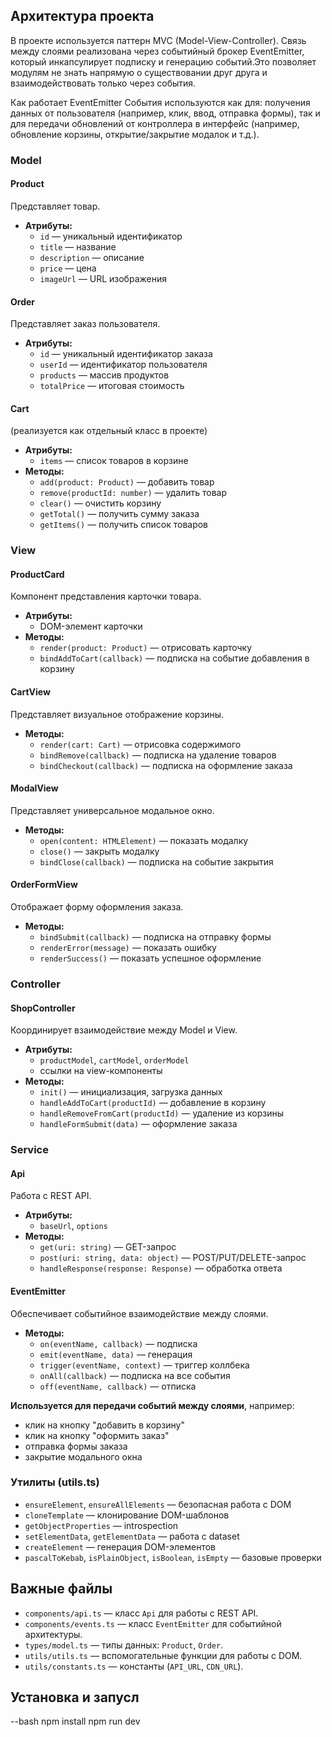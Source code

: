 
## Архитектура проекта

В проекте используется паттерн MVC (Model-View-Controller). Связь между слоями реализована через событийный брокер EventEmitter, 
который инкапсулирует подписку и генерацию событий.Это позволяет модулям не знать напрямую о существовании друг друга и взаимодействовать 
только через события.

Как работает EventEmitter
События используются как для:
получения данных от пользователя (например, клик, ввод, отправка формы),
так и для передачи обновлений от контроллера в интерфейс (например, обновление корзины, открытие/закрытие модалок и т.д.).

### Model
#### Product
Представляет товар.

- **Атрибуты:**
  - `id` — уникальный идентификатор
  - `title` — название
  - `description` — описание
  - `price` — цена
  - `imageUrl` — URL изображения

#### Order
Представляет заказ пользователя.

- **Атрибуты:**
  - `id` — уникальный идентификатор заказа
  - `userId` — идентификатор пользователя
  - `products` — массив продуктов
  - `totalPrice` — итоговая стоимость

#### Cart
(реализуется как отдельный класс в проекте)

- **Атрибуты:**
  - `items` — список товаров в корзине
- **Методы:**
  - `add(product: Product)` — добавить товар
  - `remove(productId: number)` — удалить товар
  - `clear()` — очистить корзину
  - `getTotal()` — получить сумму заказа
  - `getItems()` — получить список товаров

### View
#### ProductCard
Компонент представления карточки товара.

- **Атрибуты:**
  - DOM-элемент карточки
- **Методы:**
  - `render(product: Product)` — отрисовать карточку
  - `bindAddToCart(callback)` — подписка на событие добавления в корзину

#### CartView
Представляет визуальное отображение корзины.

- **Методы:**
  - `render(cart: Cart)` — отрисовка содержимого
  - `bindRemove(callback)` — подписка на удаление товаров
  - `bindCheckout(callback)` — подписка на оформление заказа

#### ModalView
Представляет универсальное модальное окно.

- **Методы:**
  - `open(content: HTMLElement)` — показать модалку
  - `close()` — закрыть модалку
  - `bindClose(callback)` — подписка на событие закрытия

#### OrderFormView
Отображает форму оформления заказа.

- **Методы:**
  - `bindSubmit(callback)` — подписка на отправку формы
  - `renderError(message)` — показать ошибку
  - `renderSuccess()` — показать успешное оформление

### Controller
#### ShopController
Координирует взаимодействие между Model и View.

- **Атрибуты:**
  - `productModel`, `cartModel`, `orderModel`
  - ссылки на view-компоненты
- **Методы:**
  - `init()` — инициализация, загрузка данных
  - `handleAddToCart(productId)` — добавление в корзину
  - `handleRemoveFromCart(productId)` — удаление из корзины
  - `handleFormSubmit(data)` — оформление заказа

### Service
#### Api
Работа с REST API.
- **Атрибуты:**
  - `baseUrl`, `options`
- **Методы:**
  - `get(uri: string)` — GET-запрос
  - `post(uri: string, data: object)` — POST/PUT/DELETE-запрос
  - `handleResponse(response: Response)` — обработка ответа

#### EventEmitter
Обеспечивает событийное взаимодействие между слоями.

- **Методы:**
  - `on(eventName, callback)` — подписка
  - `emit(eventName, data)` — генерация
  - `trigger(eventName, context)` — триггер коллбека
  - `onAll(callback)` — подписка на все события
  - `off(eventName, callback)` — отписка

**Используется для передачи событий между слоями**, например:
- клик на кнопку "добавить в корзину"
- клик на кнопку "оформить заказ"
- отправка формы заказа
- закрытие модального окна

### Утилиты (utils.ts)
- `ensureElement`, `ensureAllElements` — безопасная работа с DOM
- `cloneTemplate` — клонирование DOM-шаблонов
- `getObjectProperties` — introspection
- `setElementData`, `getElementData` — работа с dataset
- `createElement` — генерация DOM-элементов
- `pascalToKebab`, `isPlainObject`, `isBoolean`, `isEmpty` — базовые проверки

## Важные файлы
- `components/api.ts` — класс `Api` для работы с REST API.
- `components/events.ts` — класс `EventEmitter` для событийной архитектуры.
- `types/model.ts` — типы данных: `Product`, `Order`.
- `utils/utils.ts` — вспомогательные функции для работы с DOM.
- `utils/constants.ts` — константы (`API_URL`, `CDN_URL`).

## Установка и запусл

--bash
npm install
npm run dev
